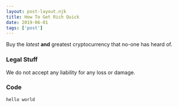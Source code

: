 ```yaml
---
layout: post-layout.njk
title: How To Get Rich Quick
date: 2019-06-01
tags: ['post']
---
```

<!-- Excerpt Start -->

Buy the *latest* **and** greatest cryptocurrency that no-one has heard of.

<!-- Excerpt End -->
 
### Legal Stuff  

We do not accept any liability for any loss or damage.

### Code  

 ```racket
 hello world 
 ```